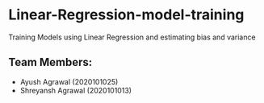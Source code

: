 # Linear-Regression-model-training
Training Models using Linear Regression and estimating bias and variance

## Team Members:
- Ayush Agrawal (2020101025)
- Shreyansh Agrawal (2020101013)
